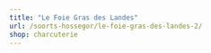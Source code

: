 ```yaml
---
title: "Le Foie Gras des Landes"
url: /soorts-hossegor/le-foie-gras-des-landes-2/
shop: charcuterie
---
```

